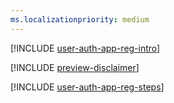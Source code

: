 ```yaml
---
ms.localizationpriority: medium
---
```


<!-- markdownlint-disable MD041 -->

[!INCLUDE [user-auth-app-reg-intro](../shared/user-auth-app-reg-intro.md)]

[!INCLUDE [preview-disclaimer](preview-disclaimer.md)]

[!INCLUDE [user-auth-app-reg-steps](../shared/user-auth-app-reg-steps.md)]
